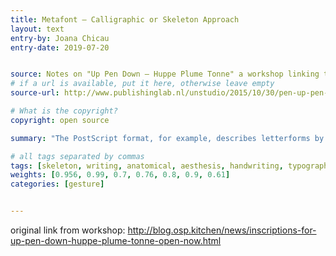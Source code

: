 ```yaml
---
title: Metafont – Calligraphic or Skeleton Approach
layout: text
entry-by: Joana Chicau
entry-date: 2019-07-20


source: Notes on "Up Pen Down – Huppe Plume Tonne" a workshop linking typography and performance (collaboration between OSP and choreographer Adva Zakai), 2015
# if a url is available, put it here, otherwise leave empty
source-url: http://www.publishinglab.nl/unstudio/2015/10/30/pen-up-pen-dow-workshop-linking-typography-and-performance/

# What is the copyright?
copyright: open source

summary: "The PostScript format, for example, describes letterforms by their contour instead of their skeleton. While yet other lesser known file formats might take an inverse approach. This is the case with Metafont, which originated from linear-drawing, writing and calligraphy where different kinds of pens (pointed, broad-nib, etc …) get applied to a skeleton resulting in different kind of characters depending on the pen."

# all tags separated by commas
tags: [skeleton, writing, anatomical, aesthesis, handwriting, typography, type]
weights: [0.956, 0.99, 0.7, 0.76, 0.8, 0.9, 0.61]
categories: [gesture]


---
```


original link from workshop: http://blog.osp.kitchen/news/inscriptions-for-up-pen-down-huppe-plume-tonne-open-now.html
